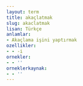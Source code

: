 ```yaml
---
layout: term
title: akaçlatmak
slug: akaclatmak
lisan: Türkçe
anlamlar:
- Akaçlama işini yaptırmak
ozellikler:
- - -i
ornekler:
- - ''
orneklerkaynak:
- - ''
---
```


